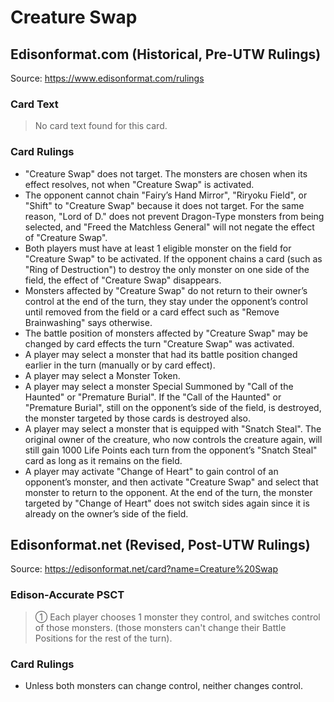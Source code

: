 # Creature Swap

## Edisonformat.com (Historical, Pre-UTW Rulings)

Source: https://www.edisonformat.com/rulings

### Card Text

> No card text found for this card.

### Card Rulings

*   "Creature Swap" does not target. The monsters are chosen when its effect resolves, not when "Creature Swap" is activated.
*   The opponent cannot chain "Fairy’s Hand Mirror", "Riryoku Field", or "Shift" to "Creature Swap" because it does not target. For the same reason, "Lord of D." does not prevent Dragon-Type monsters from being selected, and "Freed the Matchless General" will not negate the effect of "Creature Swap".
*   Both players must have at least 1 eligible monster on the field for "Creature Swap" to be activated. If the opponent chains a card (such as "Ring of Destruction") to destroy the only monster on one side of the field, the effect of "Creature Swap" disappears.
*   Monsters affected by "Creature Swap" do not return to their owner’s control at the end of the turn, they stay under the opponent’s control until removed from the field or a card effect such as "Remove Brainwashing" says otherwise.
*   The battle position of monsters affected by "Creature Swap" may be changed by card effects the turn "Creature Swap" was activated.
*   A player may select a monster that had its battle position changed earlier in the turn (manually or by card effect).
*   A player may select a Monster Token.
*   A player may select a monster Special Summoned by "Call of the Haunted" or "Premature Burial". If the "Call of the Haunted" or "Premature Burial", still on the opponent’s side of the field, is destroyed, the monster targeted by those cards is destroyed also.
*   A player may select a monster that is equipped with "Snatch Steal". The original owner of the creature, who now controls the creature again, will still gain 1000 Life Points each turn from the opponent’s "Snatch Steal" card as long as it remains on the field.
*   A player may activate "Change of Heart" to gain control of an opponent’s monster, and then activate "Creature Swap" and select that monster to return to the opponent. At the end of the turn, the monster targeted by "Change of Heart" does not switch sides again since it is already on the owner’s side of the field.

## Edisonformat.net (Revised, Post-UTW Rulings)

Source: https://edisonformat.net/card?name=Creature%20Swap

### Edison-Accurate PSCT

> ① Each player chooses 1 monster they control, and switches control of those monsters.
> (those monsters can't change their Battle Positions for the rest of the turn).

### Card Rulings

*   Unless both monsters can change control, neither changes control.
            